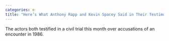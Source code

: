 ```yaml
---
categories: e
title: "Here’s What Anthony Rapp and Kevin Spacey Said in Their Testimony"
---
```

The actors both testified in a civil trial this month over accusations of an encounter in 1986.